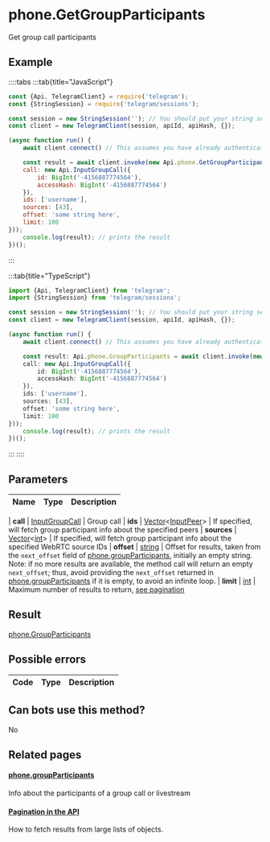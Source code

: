 # phone.GetGroupParticipants

Get group call participants



## Example

::::tabs
:::tab{title="JavaScript"}
```js
const {Api, TelegramClient} = require('telegram');
const {StringSession} = require('telegram/sessions');

const session = new StringSession(''); // You should put your string session here
const client = new TelegramClient(session, apiId, apiHash, {});

(async function run() {
    await client.connect() // This assumes you have already authenticated with .start()

    const result = await client.invoke(new Api.phone.GetGroupParticipants({
    call: new Api.InputGroupCall({
        id: BigInt('-4156887774564'),
        accessHash: BigInt('-4156887774564')
    }),
    ids: ['username'],
    sources: [43],
    offset: 'some string here',
    limit: 100
}));
    console.log(result); // prints the result
})();
```
:::

:::tab{title="TypeScript"}
```ts
import {Api, TelegramClient} from 'telegram';
import {StringSession} from 'telegram/sessions';

const session = new StringSession(''); // You should put your string session here
const client = new TelegramClient(session, apiId, apiHash, {});

(async function run() {
    await client.connect() // This assumes you have already authenticated with .start()

    const result: Api.phone.GroupParticipants = await client.invoke(new Api.phone.GetGroupParticipants({
    call: new Api.InputGroupCall({
        id: BigInt('-4156887774564'),
        accessHash: BigInt('-4156887774564')
    }),
    ids: ['username'],
    sources: [43],
    offset: 'some string here',
    limit: 100
}));
    console.log(result); // prints the result
})();
```
:::
::::



## Parameters

| Name | Type | Description |
| :--: | ---- | ----------- |

| **call** | [InputGroupCall](https://core.telegram.org/type/InputGroupCall) | Group call 
| **ids** | [Vector](https://core.telegram.org/type/Vector%20t)<[InputPeer](https://core.telegram.org/type/InputPeer)> | If specified, will fetch group participant info about the specified peers 
| **sources** | [Vector](https://core.telegram.org/type/Vector%20t)<[int](https://core.telegram.org/type/int)> | If specified, will fetch group participant info about the specified WebRTC source IDs 
| **offset** | [string](https://core.telegram.org/type/string) | Offset for results, taken from the `next_offset` field of [phone.groupParticipants](https://core.telegram.org/constructor/phone.groupParticipants), initially an empty string. Note: if no more results are available, the method call will return an empty `next_offset`; thus, avoid providing the `next_offset` returned in [phone.groupParticipants](https://core.telegram.org/constructor/phone.groupParticipants) if it is empty, to avoid an infinite loop. 
| **limit** | [int](https://core.telegram.org/type/int) | Maximum number of results to return, [see pagination](https://core.telegram.org/api/offsets) 


## Result

[phone.GroupParticipants](https://core.telegram.org/type/phone.GroupParticipants)



## Possible errors

| Code | Type | Description |
| :--: | ---- | ----------- |



## Can bots use this method?

No

## Related pages

#### [phone.groupParticipants](https://core.telegram.org/constructor/phone.groupParticipants)

Info about the participants of a group call or livestream



#### [Pagination in the API](https://core.telegram.org/api/offsets)

How to fetch results from large lists of objects.




